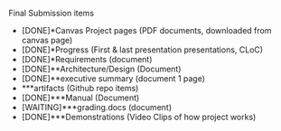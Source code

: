 Final Submission items
- [DONE]*Canvas Project pages (PDF documents, downloaded from canvas page)
- [DONE]*Progress (First & last presentation presentations, CLoC)
- [DONE]*Requirements (document)
- [DONE]**Architecture/Design (Document)
- [DONE]**executive summary (document 1 page)
- ***artifacts (Github repo items)
- [DONE]***Manual (Document)
- [WAITING]***grading.docs (document)
- [DONE]***Demonstrations (Video Clips of how project works)